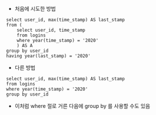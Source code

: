 - 처음에 시도한 방법
```
select user_id, max(time_stamp) AS last_stamp
from (
    select user_id, time_stamp
    from logins
    where year(time_stamp) = '2020'
    ) AS A
group by user_id
having year(last_stamp) = '2020'
```


- 다른 방법
```
select user_id, max(time_stamp) AS last_stamp
from logins
where year(time_stamp) = '2020'
group by user_id
```

- 이처럼 where 절로 거른 다음에 group by 를 사용할 수도 있음
